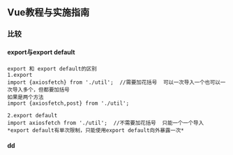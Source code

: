 ## Vue教程与实施指南

### 比较

#### export与export default

```
export 和 export default的区别
1.export
import {axiosfetch} from './util';  //需要加花括号  可以一次导入一个也可以一次导入多个，但都要加括号
如果是两个方法
import {axiosfetch,post} from './util'; 

2.export default 
import axiosfetch from './util';  //不需要加花括号  只能一个一个导入
*export default有单次限制，只能使用export default向外暴露一次*
```

#### dd
